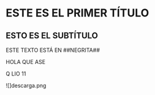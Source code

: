 # ESTE ES EL PRIMER TÍTULO

## ESTO ES EL SUBTÍTULO

ESTE TEXTO ESTÁ EN ##NEGRITA##


HOLA QUE ASE

Q LIO
11


![]descarga.png
